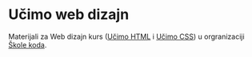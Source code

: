 # Učimo web dizajn

Materijali za Web dizajn kurs ([Učimo HTML](http://skolakoda.org/kursevi/ucimo-html) i [Učimo CSS](http://skolakoda.org/kursevi/ucimo-css)) u orgranizaciji [Škole koda](https://skolakoda.org/).
